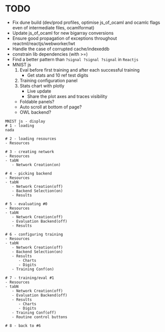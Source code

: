 # TODO
- Fix dune build (dev/prod profiles, optimise js_of_ocaml and ocamlc flags even of intermediate files, ocamlformat)
- Update js_of_ocaml for new bigarray conversions
- Ensure good propagation of exceptions throughout reactml/reactjs/webworker/lwt
- Handle the case of corrupted cache/indexeddb
- constrain lib dependencies (with >=)
- Find a better pattern than `?signal ?signal ?signal` in `Reactjs`
- MNIST js
   1. Eval before first training and after each successful training
      - Get stats and 10 ref test digits
   2. Training configuration panel
   3. Stats chart with plotly
      - Live update
      - Share the plot axes and traces visibility
   - Foldable panels?
   - Auto scroll at bottom of page?
   - OWL backend?

```
MNIST js - display
# 1 - loading
nada

# 2 - loading resources
- Resources

# 3 - creating network
- Resources
- tabN
   - Network Creation(on)

# 4 - picking backend
- Resources
- tabN
   - Network Creation(off)
   - Backend Selection(on)
   - Results

# 5 - evaluating #0
- Resources
- tabN
   - Network Creation(off)
   - Evaluation Backend(off)
   - Results

# 6 - configuring training
- Resources
- tabN
   - Network Creation(off)
   - Backend Selection(on)
   - Results
      - Charts
      - Digits
   - Training Conf(on)

# 7 - training/eval #1
- Resources
- tabN
   - Network Creation(off)
   - Evaluation Backend(off)
   - Results
      - Charts
      - Digits
   - Training Conf(off)
   - Routine control buttons

# 8 - back to #6

```
